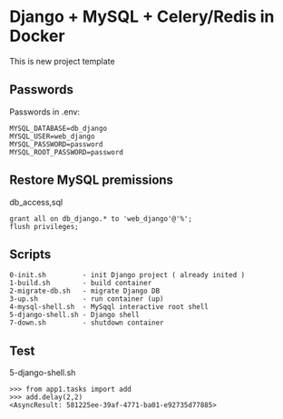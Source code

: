 # Django + MySQL + Celery/Redis  in Docker 

This is new project template


## Passwords

Passwords in .env:

```
MYSQL_DATABASE=db_django
MYSQL_USER=web_django
MYSQL_PASSWORD=password
MYSQL_ROOT_PASSWORD=password
```

## Restore MySQL premissions

db_access,sql

```
grant all on db_django.* to 'web_django'@'%';
flush privileges;
```


## Scripts
```
0-init.sh         - init Django project ( already inited )
1-build.sh        - build container
2-migrate-db.sh   - migrate Django DB
3-up.sh           - run container (up)
4-mysql-shell.sh  - MySqql interactive root shell
5-django-shell.sh - Django shell
7-down.sh         - shutdown container
```

## Test
5-django-shell.sh
```
>>> from app1.tasks import add
>>> add.delay(2,2)
<AsyncResult: 581225ee-39af-4771-ba01-e92735d77885>
```
